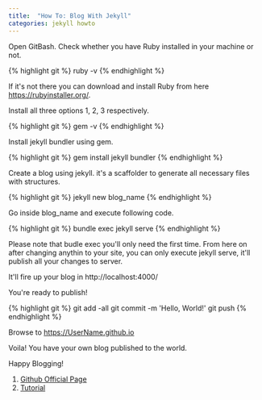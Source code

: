 ```yaml
---
title:  "How To: Blog With Jekyll"
categories: jekyll howto
---
```


Open GitBash. Check whether you have Ruby installed in your machine or not.

{% highlight git %}
ruby -v
{% endhighlight %}

If it's not there you can download and install Ruby from here https://rubyinstaller.org/.

Install all three options 1, 2, 3 respectively.

{% highlight git %}
gem -v
{% endhighlight %}

Install jekyll bundler using gem.

{% highlight git %}
gem install jekyll bundler
{% endhighlight %}

Create a blog using jekyll. it's a scaffolder to generate all necessary files with structures.

{% highlight git %}
jekyll new blog_name
{% endhighlight %}

Go inside blog_name and execute following code.

{% highlight git %}
bundle exec jekyll serve
{% endhighlight %}

Please note that budle exec you'll only need the first time. From here on
after changing anythin to your site, you can only execute jekyll serve,
it'll publish all your changes to server.

It'll fire up your blog in http://localhost:4000/

You're ready to publish!

{% highlight git %}
git add -all
git commit -m 'Hello, World!'
git push
{% endhighlight %}

Browse to https://UserName.github.io

Voila! You have your own blog published to the world.

Happy Blogging!

1) [Github Official Page](https://pages.github.com/)
2) [Tutorial](https://www.youtube.com/watch?v=T1itpPvFWHI&list=PLLAZ4kZ9dFpOPV5C5Ay0pHaa0RJFhcmcB)
